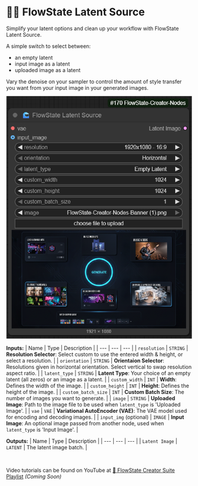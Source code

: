 # 🌊🌱 FlowState Latent Source

Simplify your latent options and clean up your workflow with FlowState Latent Source.

A simple switch to select between:
 - an empty latent
 - input image as a latent
 - uploaded image as a latent
 
Vary the denoise on your sampler to control the amount of style transfer you want from your input image in your generated images.
<p align="center">
  <img width='650' src='https://github.com/flowstateeng/FlowState-Creator-Nodes/blob/main/imgs/FlowState%20Latent%20Source.png' alt='FS Latent Source Image'/>
</p>

**Inputs:**
| Name | Type | Description |
| --- | --- | --- |
| `resolution` | `STRING` | **Resolution Selector**: Select custom to use the entered width & height, or select a resolution. |
| `orientation` | `STRING` | **Orientaion Selector**: Resolutions given in horizontal orientation. Select vertical to swap resolution aspect ratio. |
| `latent_type` | `STRING` | **Latent Type**: Your choice of an empty latent (all zeros) or an image as a latent. |
| `custom_width` | `INT` | **Width**: Defines the width of the image. |
| `custom_height` | `INT` | **Height**: Defines the height of the image. |
| `custom_batch_size` | `INT` | **Custom Batch Size**: The number of images you want to generate. |
| `image` | `STRING` | **Uploaded Image**: Path to the image file to be used when `latent_type` is 'Uploaded Image'. |
| `vae` | `VAE` | **Variational AutoEncoder (VAE)**: The VAE model used for encoding and decoding images. |
| `input_img` (optional) | `IMAGE` | **Input Image**: An optional image passed from another node, used when `latent_type` is 'Input Image'. |

**Outputs:**
| Name | Type | Description |
| --- | --- | --- |
| `Latent Image` | `LATENT` | The latent image batch. |

<br/>

Video tutorials can be found on YouTube at [🌊 FlowState Creator Suite Playlist](https://www.youtube.com/playlist?list=PLopF-DMGUFkTulZRkSpRmKFcTENKFicws) *(Coming Soon)*

